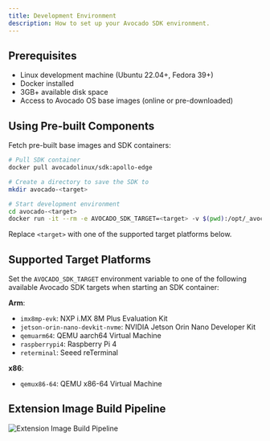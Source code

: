 ```yaml
---
title: Development Environment
description: How to set up your Avocado SDK environment.
---
```


## Prerequisites

- Linux development machine (Ubuntu 22.04+, Fedora 39+)
- Docker installed
- 3GB+ available disk space
- Access to Avocado OS base images (online or pre-downloaded)

## Using Pre-built Components

Fetch pre-built base images and SDK containers:

```bash
# Pull SDK container
docker pull avocadolinux/sdk:apollo-edge

# Create a directory to save the SDK to
mkdir avocado-<target>

# Start development environment
cd avocado-<target>
docker run -it --rm -e AVOCADO_SDK_TARGET=<target> -v $(pwd):/opt/_avocado/src:ro -v $(pwd)/_avocado:/opt/_avocado:rw --entrypoint entrypoint.sh avocadolinux/sdk:apollo-edge /bin/bash
```

Replace `<target>` with one of the supported target platforms below.

## Supported Target Platforms

Set the `AVOCADO_SDK_TARGET` environment variable to one of the following available Avocado SDK targets when starting an SDK container:

**Arm**:
- `imx8mp-evk`: NXP i.MX 8M Plus Evaluation Kit
- `jetson-orin-nano-devkit-nvme`: NVIDIA Jetson Orin Nano Developer Kit
- `qemuarm64`: QEMU aarch64 Virtual Machine
- `raspberrypi4`: Raspberry Pi 4
- `reterminal`: Seeed reTerminal

**x86**:
- `qemux86-64`: QEMU x86-64 Virtual Machine

## Extension Image Build Pipeline

![Extension Image Build Pipeline](/img/sdk-container.png)
